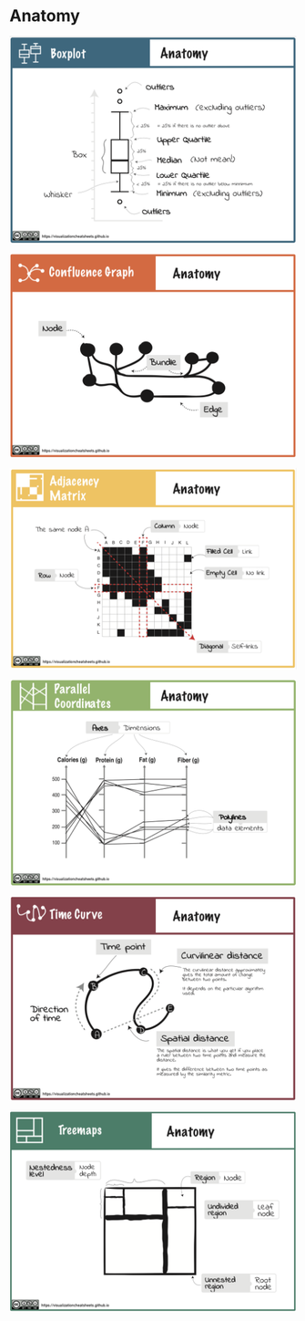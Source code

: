 # Anatomy

[![](figures/anatomy/boxplot.png)](pdfs/boxplot_anatomy.pdf)

[![](figures/anatomy/confluence.png)](pdfs/confluence_anatomy.pdf)

[![](figures/anatomy/matrix.png)](pdfs/matrix_anatomy.pdf)

[![](figures/anatomy/pcp.png)](pdfs/pcp_anatomy.pdf)

[![](figures/anatomy/timecurve.png)](pdfs/timecurve_anatomy.pdf)

[![](figures/anatomy/treemap.png)](pdfs/treemap_anatomy.pdf)

